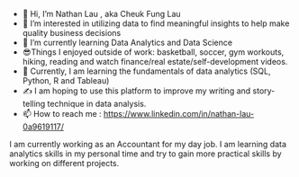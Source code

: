 
- 👋 Hi, I’m Nathan Lau  , aka Cheuk Fung Lau
- 👀 I’m interested in utilizing data to find meaningful insights to help make quality business decisions
- 🌱 I’m currently learning Data Analytics and Data Science 
- 😎Things I enjoyed outside of work: basketball, soccer, gym workouts, hiking, reading and watch finance/real estate/self-development videos. 
- 💞️ Currently, I am learning the fundamentals of data analytics (SQL, Python, R and Tableau)
- :writing_hand: I am hoping to use this platform to improve my writing and story-telling technique in data analysis.
- 📫 How to reach me : https://www.linkedin.com/in/nathan-lau-0a9619117/

I am currently working as an Accountant for my day job. I am learning data analytics skills in my personal time and try to gain more practical skills by working on different projects.

<!---
nathanlau188/nathanlau188 is a ✨ special ✨ repository because its `README.md` (this file) appears on your GitHub profile.
You can click the Preview link to take a look at your changes.
--->
